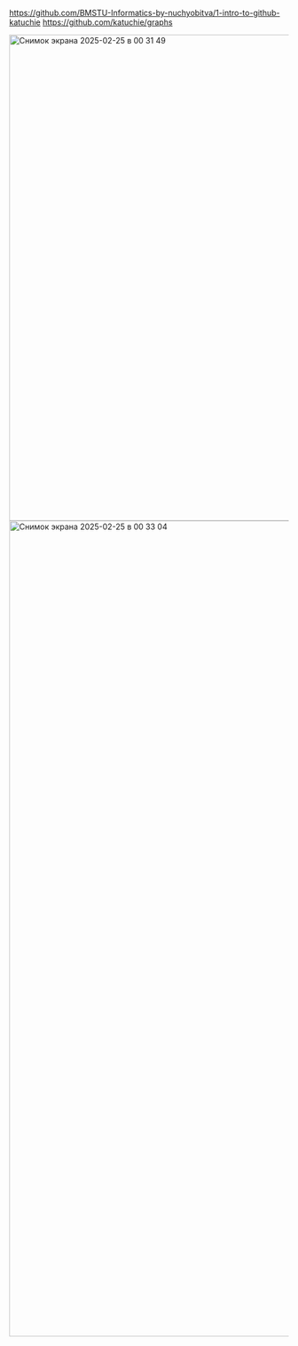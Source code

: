 https://github.com/BMSTU-Informatics-by-nuchyobitva/1-intro-to-github-katuchie
https://github.com/katuchie/graphs

<img width="876" alt="Снимок экрана 2025-02-25 в 00 31 49" src="https://github.com/user-attachments/assets/b52b3616-c133-482c-af60-e5adfe49fb3e" />
<img width="1470" alt="Снимок экрана 2025-02-25 в 00 33 04" src="https://github.com/user-attachments/assets/f24d69e3-1ae2-485f-9e77-526ce95a1824" />
